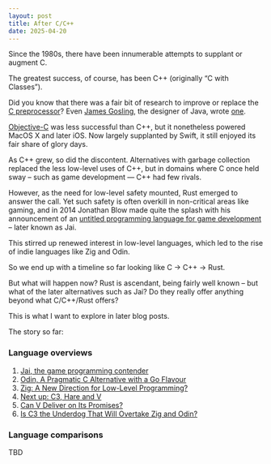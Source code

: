 ```yaml
---
layout: post
title: After C/C++
date: 2025-04-20
---
```

Since the 1980s, there have been innumerable attempts to supplant or augment C.

The greatest success, of course, has been C++ (originally “C with Classes”).

Did you know that there was a fair bit of research to improve or replace the [C preprocessor](https://en.wikipedia.org/wiki/C_preprocessor)? Even [James Gosling](https://en.wikipedia.org/wiki/James_Gosling), the designer of Java, wrote [one](https://swtch.com/gosling89ace.pdf).

[Objective-C](https://en.wikipedia.org/wiki/Objective-C) was less successful than C++, but it nonetheless powered MacOS X and later iOS. Now largely supplanted by Swift, it still enjoyed its fair share of glory days.

As C++ grew, so did the discontent. Alternatives with garbage collection 
replaced the less low-level uses of C++, but in domains where C once 
held sway – such as game development — C++ had few rivals.

However, as the need for low-level safety mounted, Rust emerged to answer the call. Yet such safety is often overkill in non-critical areas like gaming, 
and in 2014 Jonathan Blow made quite the splash with his announcement of an [untitled programming language for game development](https://www.youtube.com/watch?v=TH9VCN6UkyQ) – later known as Jai.

This stirred up renewed interest in low-level languages, which led to the rise of indie languages like Zig and Odin.

So we end up with a timeline so far looking like C -> C++ -> Rust.

But what will happen now? Rust is ascendant, being fairly well known
– but what of the later alternatives such as Jai? Do they really
offer anything beyond what C/C++/Rust offers?

This is what I want to explore in later blog posts.

The story so far:

### Language overviews

1. [Jai, the game programming contender](/2025/04/28/jai.html)
2. [Odin, A Pragmatic C Alternative with a Go Flavour](/2025/05/04/odin.html)
3. [Zig: A New Direction for Low-Level Programming?](/2025/05/04/zig.html)
4. [Next up: C3, Hare and V](/2025/05/12/the-rest.html)
5. [Can V Deliver on Its Promises?](/2025/05/17/vlang.html)
6. [Is C3 the Underdog That Will Overtake Zig and Odin?](https://bitshifters.cc/2025/05/22/c3-c-tradition.html)

### Language comparisons

TBD
